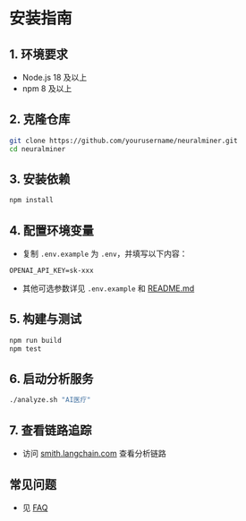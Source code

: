 # 安装指南

## 1. 环境要求
- Node.js 18 及以上
- npm 8 及以上

## 2. 克隆仓库
```bash
git clone https://github.com/yourusername/neuralminer.git
cd neuralminer
```

## 3. 安装依赖
```bash
npm install
```

## 4. 配置环境变量
- 复制 `.env.example` 为 `.env`，并填写以下内容：
```
OPENAI_API_KEY=sk-xxx
```
- 其他可选参数详见 `.env.example` 和 [README.md](../../README.md#高级配置)

## 5. 构建与测试
```bash
npm run build
npm test
```

## 6. 启动分析服务
```bash
./analyze.sh "AI医疗"
```

## 7. 查看链路追踪
- 访问 [smith.langchain.com](https://smith.langchain.com/) 查看分析链路

## 常见问题
- 见 [FAQ](../usage/faq.md) 
